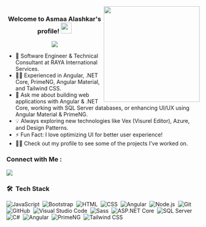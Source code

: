 
<img width="250" align="right" src="https://c.tenor.com/_DOBjnGspYAAAAAM/code-coding.gif">

<h3 align="center">
  Welcome to Asmaa Alashkar's profile!
  <img src="https://media.giphy.com/media/hvRJCLFzcasrR4ia7z/giphy.gif" width="28">
</h3>

<!-- Typing SVG by DenverCoder1 - https://github.com/DenverCoder1/readme-typing-svg -->
<p align="center">
  <a href="https://github.com/DenverCoder1/readme-typing-svg"><img src="https://readme-typing-svg.herokuapp.com/?lines=Full-stack%20web%20developer;Always%20learning%20new%20things&font=Fira%20Code&center=true&width=440&height=45&color=f75c7e&vCenter=true&size=22"></a>
</p> 

- 🏢 Software Engineer & Technical Consultant at RAYA International Services.
- 👨‍💻 Experienced in Angular, .NET Core, PrimeNG, Angular Material, and Tailwind CSS.
- 💬 Ask me about building web applications with Angular & .NET Core, working with SQL Server databases, or enhancing UI/UX using Angular Material & PrimeNG.
- 💡 Always exploring new technologies like Vex (Visurel Editor), Azure, and Design Patterns.
- ⚡ Fun Fact: I love optimizing UI for better user experience!
- 👨‍💻 Check out my profile to see some of the projects I've worked on.


### Connect with Me :

<a href="https://www.linkedin.com/in/asmaa-alashkar-315ba51b6/" target="_blank"><img src="https://img.shields.io/badge/-Asmaa%20Alashkar-0077B5?style=for-the-badge&logo=Linkedin&logoColor=white"/></a>


### 🛠 &nbsp;Tech Stack
![JavaScript](https://img.shields.io/badge/-JavaScript-05122A?style=flat&logo=javascript)&nbsp;
![Bootstrap](https://img.shields.io/badge/-Bootstrap-05122A?style=flat&logo=bootstrap&logoColor=563D7C)&nbsp;
![HTML](https://img.shields.io/badge/-HTML-05122A?style=flat&logo=HTML5)&nbsp;
![CSS](https://img.shields.io/badge/-CSS-05122A?style=flat&logo=CSS3&logoColor=1572B6)&nbsp;
![Angular](https://img.shields.io/badge/-Angular-000000?style=flat&logo=angular&logoColor=DD0031)&nbsp;
![Node.js](https://img.shields.io/badge/-Node.js-05122A?style=flat&logo=node.js&logoColor=339933)&nbsp;
![Git](https://img.shields.io/badge/-Git-05122A?style=flat&logo=git)&nbsp;
![GitHub](https://img.shields.io/badge/-GitHub-05122A?style=flat&logo=github)&nbsp;
![Visual Studio Code](https://img.shields.io/badge/-Visual%20Studio%20Code-05122A?style=flat&logo=visual-studio-code&logoColor=007ACC)&nbsp;
![Sass](https://img.shields.io/badge/-Sass-05122A?style=flat&logo=sass)&nbsp;
![ASP.NET Core](https://img.shields.io/badge/-ASP.NET%20Core-05122A?style=flat&logo=dotnet&logoColor=white)&nbsp;
![SQL Server](https://img.shields.io/badge/-SQL%20Server-05122A?style=flat&logo=microsoftsqlserver&logoColor=white)&nbsp;
![C#](https://img.shields.io/badge/-C%23-05122A?style=flat&logo=csharp&logoColor=white)&nbsp;
![Angular](https://img.shields.io/badge/-Angular-05122A?style=flat&logo=angular&logoColor=DD0031)&nbsp;
![PrimeNG](https://img.shields.io/badge/-PrimeNG-05122A?style=flat&logo=prime&logoColor=white)&nbsp;
![Tailwind CSS](https://img.shields.io/badge/-Tailwind%20CSS-05122A?style=flat&logo=tailwindcss&logoColor=white)&nbsp;
